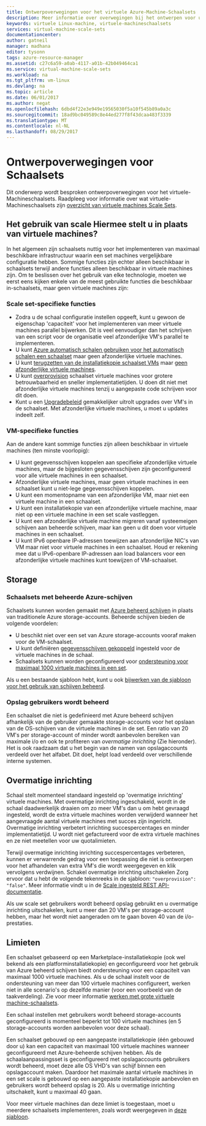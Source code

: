 ```yaml
---
title: Ontwerpoverwegingen voor het virtuele Azure-Machine-Schaalsets | Microsoft Docs
description: Meer informatie over overwegingen bij het ontwerpen voor uw Azure virtuele-Machineschaalsets
keywords: virtuele Linux-machine, virtuele-machineschaalsets
services: virtual-machine-scale-sets
documentationcenter: 
author: gatneil
manager: madhana
editor: tysonn
tags: azure-resource-manager
ms.assetid: c27c6a59-a0ab-4117-a01b-42b049464ca1
ms.service: virtual-machine-scale-sets
ms.workload: na
ms.tgt_pltfrm: vm-linux
ms.devlang: na
ms.topic: article
ms.date: 06/01/2017
ms.author: negat
ms.openlocfilehash: 6dbd4f22e3e949e19565030f5a10f545b89a0a3c
ms.sourcegitcommit: 18ad9bc049589c8e44ed277f8f43dcaa483f3339
ms.translationtype: MT
ms.contentlocale: nl-NL
ms.lasthandoff: 08/29/2017
---
```

# <a name="design-considerations-for-scale-sets"></a>Ontwerpoverwegingen voor Schaalsets
Dit onderwerp wordt besproken ontwerpoverwegingen voor het virtuele-Machineschaalsets. Raadpleeg voor informatie over wat virtuele-Machineschaalsets zijn [overzicht van virtuele machines Scale Sets](virtual-machine-scale-sets-overview.md).

## <a name="when-to-use-scale-sets-instead-of-virtual-machines"></a>Het gebruik van scale Hiermee stelt u in plaats van virtuele machines?
In het algemeen zijn schaalsets nuttig voor het implementeren van maximaal beschikbare infrastructuur waarin een set machines vergelijkbare configuratie hebben. Sommige functies zijn echter alleen beschikbaar in schaalsets terwijl andere functies alleen beschikbaar in virtuele machines zijn. Om te beslissen over het gebruik van elke technologie, moeten we eerst eens kijken enkele van de meest gebruikte functies die beschikbaar in-schaalsets, maar geen virtuele machines zijn:

### <a name="scale-set-specific-features"></a>Scale set-specifieke functies

- Zodra u de schaal configuratie instellen opgeeft, kunt u gewoon de eigenschap 'capaciteit' voor het implementeren van meer virtuele machines parallel bijwerken. Dit is veel eenvoudiger dan het schrijven van een script voor de organisatie veel afzonderlijke VM's parallel te implementeren.
- U kunt [Azure automatisch schalen gebruiken voor het automatisch schalen een schaalset](./virtual-machine-scale-sets-autoscale-overview.md) maar geen afzonderlijke virtuele machines.
- U kunt [terugzetten van de installatiekopie schaalset VMs](https://docs.microsoft.com/rest/api/virtualmachinescalesets/manage-a-vm) maar [geen afzonderlijke virtuele machines](https://docs.microsoft.com/rest/api/compute/virtualmachines).
- U kunt [overprovision](./virtual-machine-scale-sets-design-overview.md) schaalset virtuele machines voor grotere betrouwbaarheid en sneller implementatietijden. U doen dit niet met afzonderlijke virtuele machines tenzij u aangepaste code schrijven voor dit doen.
- Kunt u een [Upgradebeleid](./virtual-machine-scale-sets-upgrade-scale-set.md) gemakkelijker uitrolt upgrades over VM's in de schaalset. Met afzonderlijke virtuele machines, u moet u updates indeelt zelf.

### <a name="vm-specific-features"></a>VM-specifieke functies

Aan de andere kant sommige functies zijn alleen beschikbaar in virtuele machines (ten minste voorlopig):

- U kunt gegevensschijven koppelen aan specifieke afzonderlijke virtuele machines, maar de bijgesloten gegevensschijven zijn geconfigureerd voor alle virtuele machines in een schaalset.
- Afzonderlijke virtuele machines, maar geen virtuele machines in een schaalset kunt u niet-lege gegevensschijven koppelen.
- U kunt een momentopname van een afzonderlijke VM, maar niet een virtuele machine in een schaalset.
- U kunt een installatiekopie van een afzonderlijke virtuele machine, maar niet op een virtuele machine in een set scale vastleggen.
- U kunt een afzonderlijke virtuele machine migreren vanaf systeemeigen schijven aan beheerde schijven, maar kan geen u dit doen voor virtuele machines in een schaalset.
- U kunt IPv6 openbare IP-adressen toewijzen aan afzonderlijke NIC's van VM maar niet voor virtuele machines in een schaalset. Houd er rekening mee dat u IPv6-openbare IP-adressen aan load balancers voor een afzonderlijke virtuele machines kunt toewijzen of VM-schaalset.

## <a name="storage"></a>Storage

### <a name="scale-sets-with-azure-managed-disks"></a>Schaalsets met beheerde Azure-schijven
Schaalsets kunnen worden gemaakt met [Azure beheerd schijven](../virtual-machines/windows/managed-disks-overview.md) in plaats van traditionele Azure storage-accounts. Beheerde schijven bieden de volgende voordelen:
- U beschikt niet over een set van Azure storage-accounts vooraf maken voor de VM-schaalset.
- U kunt definiëren [gegevensschijven gekoppeld](virtual-machine-scale-sets-attached-disks.md) ingesteld voor de virtuele machines in de schaal.
- Schaalsets kunnen worden geconfigureerd voor [ondersteuning voor maximaal 1000 virtuele machines in een set](virtual-machine-scale-sets-placement-groups.md). 

Als u een bestaande sjabloon hebt, kunt u ook [bijwerken van de sjabloon voor het gebruik van schijven beheerd](virtual-machine-scale-sets-convert-template-to-md.md).

### <a name="user-managed-storage"></a>Opslag gebruikers wordt beheerd
Een schaalset die niet is gedefinieerd met Azure beheerd schijven afhankelijk van de gebruiker gemaakte storage-accounts voor het opslaan van de OS-schijven van de virtuele machines in de set. Een ratio van 20 VM's per storage-account of minder wordt aanbevolen bereiken van maximale i/o en ook te profiteren van _overmatige inrichting_ (Zie hieronder). Het is ook raadzaam dat u het begin van de namen van opslagaccounts verdeeld over het alfabet. Dit doet, helpt load verdeeld over verschillende interne systemen. 


## <a name="overprovisioning"></a>Overmatige inrichting
Schaal stelt momenteel standaard ingesteld op 'overmatige inrichting' virtuele machines. Met overmatige inrichting ingeschakeld, wordt in de schaal daadwerkelijk draaien om zo meer VM's dan u om hebt gevraagd ingesteld, wordt de extra virtuele machines worden verwijderd wanneer het aangevraagde aantal virtuele machines met succes zijn ingericht. Overmatige inrichting verbetert inrichting succespercentages en minder implementatietijd. U wordt niet gefactureerd voor de extra virtuele machines en ze niet meetellen voor uw quotalimieten.

Terwijl overmatige inrichting inrichting succespercentages verbeteren, kunnen er verwarrende gedrag voor een toepassing die niet is ontworpen voor het afhandelen van extra VM's die wordt weergegeven en klik vervolgens verdwijnen. Schakel overmatige inrichting uitschakelen Zorg ervoor dat u hebt de volgende tekenreeks in de sjabloon: `"overprovision": "false"`. Meer informatie vindt u in de [Scale ingesteld REST API-documentatie](/rest/api/virtualmachinescalesets/create-or-update-a-set).

Als uw scale set gebruikers wordt beheerd opslag gebruikt en u overmatige inrichting uitschakelen, kunt u meer dan 20 VM's per storage-account hebben, maar het wordt niet aangeraden om te gaan boven 40 van de i/o-prestaties. 

## <a name="limits"></a>Limieten
Een schaalset gebaseerd op een Marketplace-installatiekopie (ook wel bekend als een platforminstallatiekopie) en geconfigureerd voor het gebruik van Azure beheerd schijven biedt ondersteuning voor een capaciteit van maximaal 1000 virtuele machines. Als u de schaal instelt voor de ondersteuning van meer dan 100 virtuele machines configureert, werken niet in alle scenario's op dezelfde manier (voor een voorbeeld van de taakverdeling). Zie voor meer informatie [werken met grote virtuele machine-schaalsets](virtual-machine-scale-sets-placement-groups.md). 

Een schaal instellen met gebruikers wordt beheerd storage-accounts geconfigureerd is momenteel beperkt tot 100 virtuele machines (en 5 storage-accounts worden aanbevolen voor deze schaal).

Een schaalset gebouwd op een aangepaste installatiekopie (één gebouwd door u) kan een capaciteit van maximaal 100 virtuele machines wanneer geconfigureerd met Azure-beheerde schijven hebben. Als de schaalaanpassingsset is geconfigureerd met opslagaccounts gebruikers wordt beheerd, moet deze alle OS VHD's van schijf binnen een opslagaccount maken. Daardoor het maximale aantal virtuele machines in een set scale is gebouwd op een aangepaste installatiekopie aanbevolen en gebruikers wordt beheerd opslag is 20. Als u overmatige inrichting uitschakelt, kunt u maximaal 40 gaan.

Voor meer virtuele machines dan deze limiet is toegestaan, moet u meerdere schaalsets implementeren, zoals wordt weergegeven in [deze sjabloon](https://github.com/Azure/azure-quickstart-templates/tree/master/301-custom-images-at-scale).


